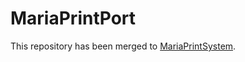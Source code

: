# MariaPrintPort

This repository has been merged to [MariaPrintSystem][1].

[1]: https://github.com/marbocub/MariaPrintSystem